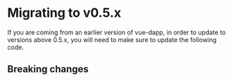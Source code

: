 # Migrating to v0.5.x

If you are coming from an earlier version of vue-dapp, in order to update to versions above 0.5.x, you will need to make sure to update the following code.

## Breaking changes



